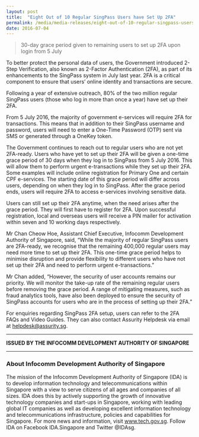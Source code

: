 ```yaml
---
layout: post
title:  "Eight Out of 10 Regular SingPass Users have Set Up 2FA"
permalink: /media/media-releases/eight-out-of-10-regular-singpass-users-have-set-up-2fa
date: 2016-07-04
---
```

> 30-day grace period given to remaining users to set up 2FA upon login from 5 July

To better protect the personal data of users, the Government introduced 2-Step Verification, also known as 2-Factor Authentication (2FA), as part of its enhancements to the SingPass system in July last year. 2FA is a critical component to ensure that users’ online identity and transactions are secure.

Following a year of extensive outreach, 80% of the two million regular SingPass users (those who log in more than once a year) have set up their 2FA.

From 5 July 2016, the majority of government e-services will require 2FA for transactions. This means that in addition to their SingPass username and password, users will need to enter a One-Time Password (OTP) sent via SMS or generated through a OneKey token.

The Government continues to reach out to regular users who are not yet 2FA-ready. Users who have yet to set up their 2FA will be given a one-time grace period of 30 days when they log in to SingPass from 5 July 2016. This will allow them to perform urgent e-transactions while they set up their 2FA. Some examples will include online registration for Primary One and certain CPF e-services. The starting date of this grace period will differ across users, depending on when they log in to SingPass. After the grace period ends, users will require 2FA to access e-services involving sensitive data.

Users can still set up their 2FA anytime, when the need arises after the grace period. They will first have to register for 2FA. Upon successful registration, local and overseas users will receive a PIN mailer for activation within seven and 10 working days respectively.

Mr Chan Cheow Hoe, Assistant Chief Executive, Infocomm Development Authority of Singapore, said, “While the majority of regular SingPass users are 2FA-ready, we recognise that the remaining 400,000 regular users may need more time to set up their 2FA. This one-time grace period helps to minimise disruption and provide flexibility to different users who have not set up their 2FA and need to perform urgent e-transactions.”

Mr Chan added, “However, the security of user accounts remains our priority. We will monitor the take-up rate of the remaining regular users before removing the grace period. A range of mitigating measures, such as fraud analytics tools, have also been deployed to ensure the security of SingPass accounts for users who are in the process of setting up their 2FA.”

For enquiries regarding SingPass 2FA setup, users can refer to the 2FA FAQs and Video Guides. They can also contact Assurity Helpdesk via email at helpdesk@assurity.sg.

---

**ISSUED BY THE INFOCOMM DEVELOPMENT AUTHORITY OF SINGAPORE**

---

### **About Infocomm Development Authority of Singapore**
The mission of the Infocomm Development Authority of Singapore (IDA) is to develop information technology and telecommunications within Singapore with a view to serve citizens of all ages and companies of all sizes. IDA does this by actively supporting the growth of innovative technology companies and start-ups in Singapore, working with leading global IT companies as well as developing excellent information technology and telecommunications infrastructure, policies and capabilities for Singapore. For more news and information, visit www.tech.gov.sg. Follow IDA on Facebook IDA.Singapore and Twitter @IDAsg.
